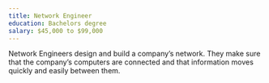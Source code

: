 ```yaml
---
title: Network Engineer
education: Bachelors degree
salary: $45,000 to $99,000
---
```

Network Engineers design and build a company’s network. They make sure that the company’s computers are connected and that information moves quickly and easily between them.